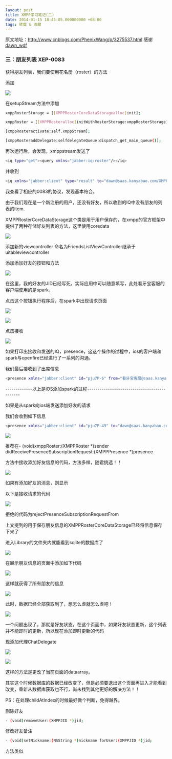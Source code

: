 ```yaml
---
layout: post
title: XMPP学习笔记(二)
date: 2014-01-15 18:45:05.000000000 +08:00
tags: 转载 & 收藏
---
```


原文地址：http://www.cnblogs.com/PhenixWang/p/3275537.html
感谢 [dawn_wdf](http://www.cnblogs.com/PhenixWang/)


### 三：朋友列表  XEP-0083

 获得朋友列表，我们要使用花名册（roster）的方法

添加

![](/assets/images/2014/20140115_1/1.png)

在setupStream方法中添加

```bash
xmppRosterStorage = [[XMPPRosterCoreDataStoragealloc]init];

xmppRoster = [[XMPPRosteralloc]initWithRosterStorage:xmppRosterStorage];

[xmppRosteractivate:self.xmppStream];

[xmppRosteraddDelegate:selfdelegateQueue:dispatch_get_main_queue()];
```

再次运行后，会发现，xmppstream发送了

```bash
<iq type="get"><query xmlns="jabber:iq:roster"/></iq>
```

并收到

```bash
<iq xmlns="jabber:client" type="result" to="dawn@saas.kanyabao.com/XMPPIOS"><query xmlns="jabber:iq:roster"/></iq>
```

我查看了相应的0083的协议，发现基本符合。

由于我们现在是一个新注册的用户，还没有好友，所以收到的IQ中没有朋友的列表的item.

XMPPRosterCoreDataStorage这个类是用于用户保存的，在xmpp的官方框架中提供了两种存储好友列表的方法，这里使用coredata

![](/assets/images/2014/20140115_1/2.png)

添加新的viewcontroller 命名为FriendsListViewController继承于uitableviewcontroller

添加添加好友的按钮和方法

![](/assets/images/2014/20140115_1/3.png)

在这里，我的好友的JID已经写死，实际应用中可以随意填写，此处看牙宝客服的客户端使用的是spark，

点击这个按钮执行程序后，在spark中出现请求页面

![](/assets/images/2014/20140115_1/4.png)

![](/assets/images/2014/20140115_1/5.png)

点击接收

![](/assets/images/2014/20140115_1/6.png)

如果打印出接收和发送的IQ，presence，这这个操作的过程中，ios的客户端和spark与openfire已经进行了一系列的沟通。

我们最后接收到了出席信息

```bash
<presence xmlns="jabber:client" id="pju7P-6" from="看牙宝客服@saas.kanyabao.com/Spark 2.6.3" to="dawn@saas.kanyabao.com/XMPPIOS"><status>在线</status><priority>1</priority></presence>
```

-------------以上是iOS添加spark的过程---------------------------------------------

如果是从spark向ios端发送添加好友的请求

我们会收到如下信息

```bash
<presence xmlns="jabber:client" id="pju7P-49" to="dawn@saas.kanyabao.com" type="subscribe" from="&#x770B;&#x7259;&#x5B9D;&#x5BA2;&#x670D;@saas.kanyabao.com"/>
```

![](/assets/images/2014/20140115_1/7.png)

推荐在- (void)xmppRoster:(XMPPRoster *)sender didReceivePresenceSubscriptionRequest:(XMPPPresence *)presence

方法中接收添加好友信息的代码，方法多样，随君挑选！！

![](/assets/images/2014/20140115_1/8.png)

如果有添加好友的消息，则显示

 
以下是接收请求的代码

![](/assets/images/2014/20140115_1/9.png)

拒绝的代码为rejectPresenceSubscriptionRequestFrom

上文提到的用于保存朋友信息的XMPPRosterCoreDataStorage已经将信息保存下来了

进入Library的文件夹内就能看到sqlite的数据库了

![](/assets/images/2014/20140115_1/10.png)

在展示朋友信息的页面中添加如下代码

![](/assets/images/2014/20140115_1/11.png)

这样就获得了所有朋友的信息

![](/assets/images/2014/20140115_1/12.png)

此时，数据已经全部获取到了，想怎么虐就怎么虐吧！

![](/assets/images/2014/20140115_1/13.png)

一个问题出现了，那就是好友状态，在这个页面中，如果好友状态更新，这个列表并不能即时的更新，所以现在添加即时更新的代码

现添加代理ChatDelegate

![](/assets/images/2014/20140115_1/14.png)

![](/assets/images/2014/20140115_1/15.png)

这样的方法是更改了当前页面的dataarray。

其实这个时候数据库的数据已经改变了，但是必须要退出这个页面再进入才能看到改变，重新从数据库获取也不行，尚未找到其他更好的解决方法！！

PS：在处理childAtIndex的时候最好做个判断，免得越界。


删除好友

```bash
- (void)removeUser:(XMPPJID *)jid;
```

修改好友备注

```bash
- (void)setNickname:(NSString *)nickname forUser:(XMPPJID *)jid;
```

方法类似

